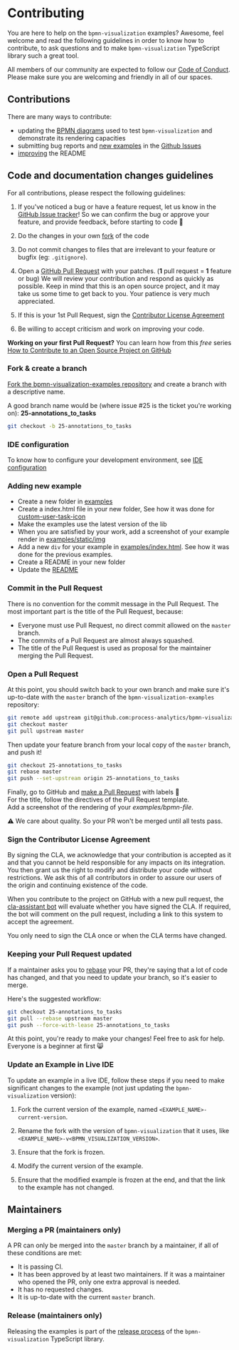 # Contributing

You are here to help on the `bpmn-visualization` examples? Awesome, feel welcome and read the following guidelines in order to know how to contribute, to ask questions and to make `bpmn-visualization` TypeScript library such a great tool.

All members of our community are expected to follow our [Code of Conduct](https://github.com/process-analytics/.github/blob/main/CODE_OF_CONDUCT.md). Please make sure you are welcoming and friendly in all of our spaces.

## Contributions 

There are many ways to contribute:

- updating the [BPMN diagrams](./bpmn-files) used to test `bpmn-visualization` and demonstrate its rendering capacities
- submitting bug reports and [new examples](./examples) in the [Github Issues](https://github.com/process-analytics/bpmn-visualization-examples/issues/new)
- [improving](CONTRIBUTING.md#code-and-documentation-changes) the README

## Code and documentation changes guidelines

For all contributions, please respect the following guidelines:

1. If you've noticed a bug or have a feature request, let us know in the [GitHub Issue tracker](https://github.com/process-analytics/bpmn-visualization-examples/issues/new )! So we can confirm the bug or approve your feature, and provide feedback, before starting to code :slightly_smiling_face:

2. Do the changes in your own [fork](CONTRIBUTING.md#fork--create-a-branch) of the code

3. Do not commit changes to files that are irrelevant to your feature or bugfix (eg: `.gitignore`).

4. Open a [GitHub Pull Request](CONTRIBUTING.md#open-a-pull-request) with your patches. (**1** pull request = **1** feature or bug)
   We will review your contribution and respond as quickly as possible. Keep in mind that this is an open source project, and it may take us some time to get back to you. Your patience is very much appreciated.

5. If this is your 1st Pull Request, sign the [Contributor License Agreement](CONTRIBUTING.md#sign-the-contributor-license-agreement)

6. Be willing to accept criticism and work on improving your code. 

**Working on your first Pull Request?** You can learn how from this *free* series [How to Contribute to an Open Source Project on GitHub](https://app.egghead.io/playlists/how-to-contribute-to-an-open-source-project-on-github)    

### Fork & create a branch

[Fork the bpmn-visualization-examples repository](https://help.github.com/articles/fork-a-repo) and create a branch with a descriptive name. 

A good branch name would be (where issue #25 is the ticket you're working on): **25-annotations_to_tasks**

```sh
git checkout -b 25-annotations_to_tasks
```

### IDE configuration
To know how to configure your development environment, see [IDE configuration](https://github.com/process-analytics/bpmn-visualization-js/blob/master/docs/contributors/ide-configuration.md)

### Adding new example
- Create a new folder in [examples](examples)
- Create a index.html file in your new folder, See how it was done for [custom-user-task-icon](examples/custom-bpmn-theme/custom-user-task-icon/index.html)
- Make the examples use the latest version of the lib
- When you are satisfied by your work, add a screenshot of your example render in [examples/static/img](examples/static/img)
- Add a new `div` for your example in [examples/index.html](examples/index.html). See how it was done for the previous examples.
- Create a README in your new folder
- Update the [README](README.md#bpmn-visualization-extensibility-examples)

### Commit in the Pull Request
There is no convention for the commit message in the Pull Request.
The most important part is the title of the Pull Request, because:
- Everyone must use Pull Request, no direct commit allowed on the `master` branch.
- The commits of a Pull Request are almost always squashed.
- The title of the Pull Request is used as proposal for the maintainer merging the Pull Request.

### Open a Pull Request

At this point, you should switch back to your own branch and make sure it's up-to-date with the `master` branch of the `bpmn-visualization-examples` repository:

```sh
git remote add upstream git@github.com:process-analytics/bpmn-visualization-examples.git
git checkout master
git pull upstream master
```

Then update your feature branch from your local copy of the `master` branch, and push it!

```sh
git checkout 25-annotations_to_tasks
git rebase master
git push --set-upstream origin 25-annotations_to_tasks
```

Finally, go to GitHub and [make a Pull Request](https://help.github.com/articles/creating-a-pull-request) with labels 🙂  
For the title, follow the directives of the Pull Request template.  
Add a screenshot of the rendering of your _examples/bpmn-file_. 

⚠️ We care about quality. So your PR won't be merged until all tests pass.

### Sign the Contributor License Agreement

By signing the CLA, we acknowledge that your contribution is accepted as it and that you cannot be held responsible for
any impacts on its integration. You then grant us the right to modify and distribute your code without restrictions. We
ask this of all contributors in order to assure our users of the origin and continuing existence of the code.

When you contribute to the project on GitHub with a new pull request, the [cla-assistant bot](https://cla-assistant.io/)
will evaluate whether you have signed the CLA. If required, the bot will comment on the pull request, including a link
to this system to accept the agreement.

You only need to sign the CLA once or when the CLA terms have changed.

### Keeping your Pull Request updated

If a maintainer asks you to [rebase](http://git-scm.com/book/en/Git-Branching-Rebasing) your PR, they're saying that a lot of code has changed, and that you need to update your branch, so it's easier to merge.

Here's the suggested workflow:

```sh
git checkout 25-annotations_to_tasks
git pull --rebase upstream master
git push --force-with-lease 25-annotations_to_tasks
```

At this point, you're ready to make your changes! Feel free to ask for help. Everyone is a beginner at first :smile_cat:

### Update an Example in Live IDE
To update an example in a live IDE, follow these steps if you need to make significant changes to the example (not just updating the `bpmn-visualization` version):

1. Fork the current version of the example, named `<EXAMPLE_NAME>-current-version`.

2. Rename the fork with the version of `bpmn-visualization` that it uses, like `<EXAMPLE_NAME>-v<BPMN_VISUALIZATION_VERSION>`. 

3. Ensure that the fork is frozen.

4. Modify the current version of the example.

5. Ensure that the modified example is frozen at the end, and that the link to the example has not changed.

## Maintainers

### Merging a PR (maintainers only)

A PR can only be merged into the `master` branch by a maintainer, if all of these conditions are met:

* It is passing CI.
* It has been approved by at least two maintainers. If it was a maintainer who opened the PR, only one extra approval is needed.
* It has no requested changes.
* It is up-to-date with the current `master` branch.

### Release (maintainers only)

Releasing the examples is part of the [release process](https://github.com/process-analytics/bpmn-visualization-js/blob/master/docs/contributors/maintainers.md#bpmn-visualization-examples-repository-update) of the `bpmn-visualization` TypeScript library.
